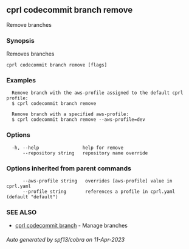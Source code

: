 ## cprl codecommit branch remove

Remove branches

### Synopsis

Removes branches

```
cprl codecommit branch remove [flags]
```

### Examples

```
  Remove branch with the aws-profile assigned to the default cprl profile:
  $ cprl codecommit branch remove
  
  Remove branch with a specified aws-profile:
  $ cprl codecommit branch remove --aws-profile=dev
```

### Options

```
  -h, --help                help for remove
      --repository string   repository name override
```

### Options inherited from parent commands

```
      --aws-profile string   overrides [aws-profile] value in cprl.yaml
      --profile string       references a profile in cprl.yaml (default "default")
```

### SEE ALSO

* [cprl codecommit branch](cprl_codecommit_branch.md)	 - Manage branches

###### Auto generated by spf13/cobra on 11-Apr-2023
